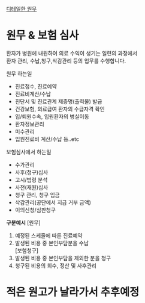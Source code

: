 [디테일한 원무](https://github.com/Goddohi/medical_knowledge/tree/main/%EC%9B%90%EB%AC%B4%EA%B4%80%EB%A6%AC%EB%A1%A0)

# 원무 & 보험 심사
환자가 병원에 내원하여 의료 수익이 생기는 일련의 과정에서<br>
환자 관리, 수납,청구,삭감관리 등의 업무를 수행합니다.<br>

원무 하는일
- 진료접수, 진료예약
- 진료비계산/수납
- 진단서 및 진료관계 제증명(출력물) 발급
- 건강보험, 의료급여 환자의 수급자격 확인
- 입/퇴원수속, 입원환자의 병실이동
- 환자정보관리
- 미수관리
- 입원진료비 계산/수납 등..etc

보험심사에서 하는일
- 수가관리
- 사후(청구)심사
- 고시/법령 분석
- 사전(재원)심사
- 청구 관리, 청구 입금
- 삭감관리(공단에서 지급 거부 금액)
- 이의신청/심판청구

**구분예시**
[원무]
1. 예정된 스케줄에 따른 진료예약
2. 발생된 비용 중 본인부담분을 수납<br>
[보험청구]
3. 발생된 비용 중 본인부담을 제외한 분을 청구
4. 청구된 비용의 회수, 정산 및 사후관리

# 적은 원고가 날라가서 추후예정
